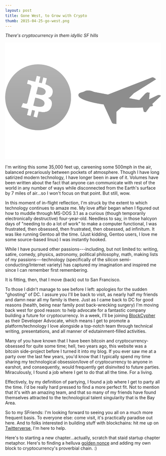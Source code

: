 ```yaml
---
layout: post
title: Gone West, to Grow with Crypto
thumb: 2015-04-25-go-west.png
---
```


*There's cryptocurrency in them idyllic SF hills*

![Mid-flight](/assets/2015-04-25-go-west.png)

I'm writing this some 35,000 feet up, careening some 500mph in the air, balanced precariously between pockets of atmosphere. Though I have long satirized modern technology, I have longer been in awe of it. Volumes have been written about the fact that anyone can communicate with rest of the world in any number of ways while disconnected from the Earth's surface by 7 miles of air...so I won't focus on that point. But still, wow.

In this moment of in-flight reflection, I'm struck by the extent to which technology continues to amaze me. My love affair began when I figured out how to muddle through MS-DOS 3.1 as a curious (though temporarily electronically destructive) four-year-old. Needless to say, in those halcyon days of "needing to do a lot of work" to make a computer functional, I was frustrated, then obsessed, then frustrated, then obsessed, ad infinitum. It was like running Gentoo all the time. (Just kidding, Gentoo users, I love me some source-based linux) I was instantly hooked.

While I have pursued other passions---including, but not limited to: writing, satire, comedy, physics, astronomy, political philosophy, math, making lists of my passions---technology (specifically of the silicon semi-conducting/Internet variety) has captured my imagination and inspired me since I can remember first remembering.

It is fitting, then, that I move (back) out to San Francisco.

To those I didn't manage to see before I left: apologies for the sudden "ghosting" of DC. I assure you I'll be back to visit, as nearly half my friends and damn near all my family is there. Just as I came back to DC for good reasons (health, being near family post back-wrecking surgery) I'm moving back west for good reason: to help advocate for a fantastic company building a future for cryptocurrency. In a week, I'll be joining [BlockCypher](https://blockcypher.com/) as their Developer Advocate, which means I get to promote a platform/technology I love alongside a top-notch team through technical writing, presentations, and all manner of edutainment-filled activities.

Many of you have known that I have been bitcoin and cryptocurrency-obsessed for quite some time; hell, two years ago, this website was a bitcoin side-project before I turned it into my blog. If you ever saw me at a party over the last few years, you'd know that I typically spend my time sharing my technological obsession/love of cryptocurrency to anyone in earshot, and consequently, would frequently get disinvited to future parties. Miraculously, I found a job where I get to do that all the time. For a living.

Effectively, by my definition of partying, I found a job where I get to party all the time. I'd be really hard pressed to find a more perfect fit. Not to mention that it's with an amazing team, and that so many of my friends have found themselves attracted to the technological talent singularity that is the Bay Area.

So to my SFriends: I'm looking forward to seeing you all on a much more frequent basis. To everyone else: come visit, it's practically paradise out here. And to folks interested in building stuff with blockchains: hit me up on [Twitterverse](https://twitter.com/acityinohio), I'm here to help.

Here's to starting a new chapter...actually, scratch that staid startup chapter metaphor. Here's to finding a helluva [golden nonce](https://en.bitcoin.it/wiki/Nonce) and adding my own block to cryptocurrency's proverbial chain. :)
